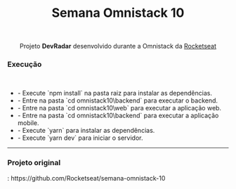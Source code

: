 <h1 align="center">Semana Omnistack 10</h1><br>
<p align="center">Projeto <strong>DevRadar</strong> desenvolvido durante a Omnistack da <a href="https://rocketseat.com.br">Rocketseat</a></p>

<h3>Execução</h3> <br>
<ul>
  <li>- Execute `npm install` na pasta raiz para instalar as dependências.</li>
  <li>- Entre na pasta `cd omnistack10\backend` para executar o backend.</li>
  <li>- Entre na pasta `cd omnistack10\web` para executar a aplicação web.</li>
  <li>- Entre na pasta `cd omnistack10\backend` para executar a aplicação mobile.</li>
  <li>- Execute `yarn` para instalar as dependências.</li>
  <li>- Execute `yarn dev` para iniciar o servidor.</li>
</ul>

<hr>
<h3>Projeto original</h3>: https://github.com/Rocketseat/semana-omnistack-10
